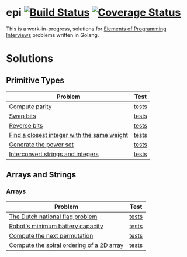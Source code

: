 # epi [![Build Status](https://travis-ci.org/mrekucci/epi.svg)](https://travis-ci.org/mrekucci/epi) [![Coverage Status](https://coveralls.io/repos/mrekucci/epi/badge.svg?branch=master)](https://coveralls.io/r/mrekucci/epi?branch=master)

This is a work-in-progress, solutions for [Elements of Programming Interviews][1] problems written in Golang.

# Solutions

## Primitive Types

| Problem                                                  | Test         |
|----------------------------------------------------------|:------------:|
| [Compute parity][2]                                      | [tests][3]   |
| [Swap bits][4]                                           | [tests][5]   |
| [Reverse bits][6]                                        | [tests][7]   |
| [Find a closest integer with the same weight][8]         | [tests][9]   |
| [Generate the power set][10]                             | [tests][11]  |
| [Interconvert strings and integers][12]                  | [tests][13]  |

## Arrays and Strings

### Arrays

| Problem                                                  | Test         |
|----------------------------------------------------------|:------------:|
| [The Dutch national flag problem][14]                    | [tests][15]  |
| [Robot's minimum battery capacity][16]                   | [tests][17]  |
| [Compute the next permutation][18]                       | [tests][19]  |
| [Compute the spiral ordering of a 2D array][20]          | [tests][21]  |


[1]: http://elementsofprogramminginterviews.com
[2]: parity.go
[3]: parity_test.go
[4]: swapbits.go
[5]: swapbits_test.go
[6]: reversebits.go
[7]: reversebits_test.go
[8]: closestint.go
[9]: closestint_test.go
[10]: powerset.go
[11]: powerset_test.go
[12]: intstrconv.go
[13]: intstrconv_test.go
[14]: dutchflag.go
[15]: dutchflag_test.go
[16]: maxdiff.go
[17]: maxdiff_test.go
[18]: nextperm.go
[19]: nextperm_test.go
[20]: spiralmetrix.go
[21]: spiralmetrix_test.go